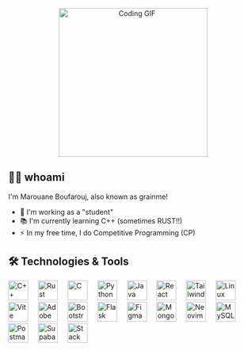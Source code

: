 <div align="center">
  <img height="300" src="https://i.pinimg.com/originals/e7/be/14/e7be1401e2080de3e8b79c12bfc34e9c.gif" alt="Coding GIF" />
</div>

## 👩‍💻 whoami

I'm Marouane Boufarouj, also known as grainme!

- 🔭 I'm working as a "student"
- 📚 I'm currently learning C++ (sometimes RUST!!)
- ⚡ In my free time, I do Competitive Programming (CP)

## 🛠️ Technologies & Tools

<div align="left">
  <img src="https://skillicons.dev/icons?i=cpp" height="40" alt="C++" title="C++" />
  <img width="12" />
  <img src="https://skillicons.dev/icons?i=rust" height="40" alt="Rust" title="Rust" />
  <img width="12" />
  <img src="https://skillicons.dev/icons?i=c" height="40" alt="C" title="C" />
  <img width="12" />
  <img src="https://skillicons.dev/icons?i=py" height="40" alt="Python" title="Python" />
  <img width="12" />
  <img src="https://skillicons.dev/icons?i=java" height="40" alt="Java" title="Java" />
  <img width="12" />
  <img src="https://skillicons.dev/icons?i=react" height="40" alt="React" title="React" />
  <img width="12" />
  <img src="https://skillicons.dev/icons?i=tailwind" height="40" alt="Tailwind CSS" title="Tailwind CSS" />
  <img width="12" />
  <img src="https://skillicons.dev/icons?i=linux" height="40" alt="Linux" title="Linux" />
  <img width="12" />
  <img src="https://skillicons.dev/icons?i=vite" height="40" alt="Vite" title="Vite" />
  <img width="12" />
  <img src="https://skillicons.dev/icons?i=ps" height="40" alt="Adobe Photoshop" title="Adobe Photoshop" />
  <img width="12" />
  <img src="https://skillicons.dev/icons?i=bootstrap" height="40" alt="Bootstrap" title="Bootstrap" />
  <img width="12" />
  <img src="https://skillicons.dev/icons?i=flask" height="40" alt="Flask" title="Flask" />
  <img width="12" />
  <img src="https://skillicons.dev/icons?i=figma" height="40" alt="Figma" title="Figma" />
  <img width="12" />
  <img src="https://skillicons.dev/icons?i=mongodb" height="40" alt="MongoDB" title="MongoDB" />
  <img width="12" />
  <img src="https://skillicons.dev/icons?i=neovim" height="40" alt="Neovim" title="Neovim" />
  <img width="12" />
  <img src="https://skillicons.dev/icons?i=mysql" height="40" alt="MySQL" title="MySQL" />
  <img width="12" />
  <img src="https://skillicons.dev/icons?i=postman" height="40" alt="Postman" title="Postman" />
  <img width="12" />
  <img src="https://skillicons.dev/icons?i=supabase" height="40" alt="Supabase" title="Supabase" />
  <img width="12" />
  <img src="https://skillicons.dev/icons?i=stackoverflow" height="40" alt="Stack Overflow" title="Stack Overflow" />
</div>
